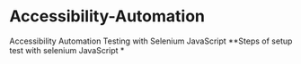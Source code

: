 # Accessibility-Automation
Accessibility Automation Testing with Selenium JavaScript 
**Steps of setup test with selenium JavaScript 
*
